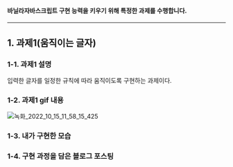 #### 바닐라자바스크립트 구현 능력을 키우기 위해 특정한 과제를 수행합니다.

<hr>

## 1. 과제1(움직이는 글자)

### 1-1. 과제1 설명

입력한 글자를 일정한 규칙에 따라 움직이도록 구현하는 과제이다. 

### 1-2. 과제1 gif 내용

![녹화_2022_10_15_11_58_15_425](https://user-images.githubusercontent.com/101965666/195965998-fc888d1a-1af1-4c5c-bd91-b4e59b68f031.gif)


### 1-3. 내가 구현한 모습

### 1-4. 구현 과정을 담은 블로그 포스팅
